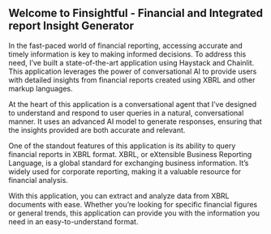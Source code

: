 ## Welcome to Finsightful - Financial and Integrated report Insight Generator

In the fast-paced world of financial reporting, accessing accurate and timely information is key to making informed decisions. To address this need, I’ve built a state-of-the-art application using Haystack and Chainlit. This application leverages the power of conversational AI to provide users with detailed insights from financial reports created using XBRL and other markup languages.

At the heart of this application is a conversational agent that I’ve designed to understand and respond to user queries in a natural, conversational manner. It uses an advanced AI model to generate responses, ensuring that the insights provided are both accurate and relevant.

One of the standout features of this application is its ability to query financial reports in XBRL format. XBRL, or eXtensible Business Reporting Language, is a global standard for exchanging business information. It’s widely used for corporate reporting, making it a valuable resource for financial analysis.

With this application, you can extract and analyze data from XBRL documents with ease. Whether you’re looking for specific financial figures or general trends, this application can provide you with the information you need in an easy-to-understand format.